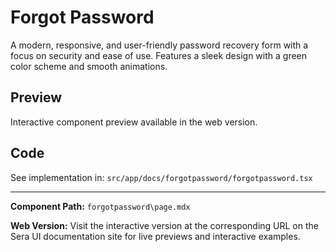 # Forgot Password
A modern, responsive, and user-friendly password recovery form with a focus on security and ease of use. Features a sleek design with a green color scheme and smooth animations.

## Preview

Interactive component preview available in the web version.

## Code

See implementation in: `src/app/docs/forgotpassword/forgotpassword.tsx`

---

**Component Path:** `forgotpassword\page.mdx`

**Web Version:** Visit the interactive version at the corresponding URL on the Sera UI documentation site for live previews and interactive examples.
